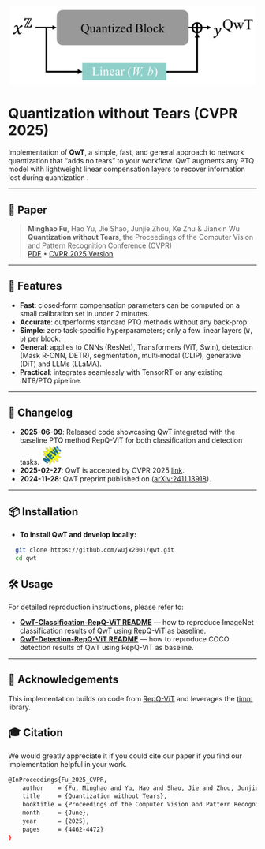 <div align=center>
  <img src="imgs/QwT_illustration.png" width="500px" />
</div>


# Quantization without Tears (CVPR 2025)

Implementation of **QwT**, a simple, fast, and general approach to network quantization that “adds no tears” to your workflow. QwT augments any PTQ model with lightweight linear compensation layers to recover information lost during quantization .

---

## 📖 Paper

> **Minghao Fu**, Hao Yu, Jie Shao, Junjie Zhou, Ke Zhu & Jianxin Wu  
> **Quantization without Tears**, the Proceedings of the Computer Vision and Pattern Recognition Conference (CVPR)  
> [PDF](https://arxiv.org/pdf/2411.13918.pdf) • [CVPR 2025 Version](https://openaccess.thecvf.com/content/CVPR2025/html/Fu_Quantization_without_Tears_CVPR_2025_paper.html)

---


## 🚀 Features

- **Fast**: closed‐form compensation parameters can be computed on a small calibration set in under 2 minutes.  
- **Accurate**: outperforms standard PTQ methods without any back‐prop.  
- **Simple**: zero task‐specific hyperparameters; only a few linear layers (`W, b`) per block.  
- **General**: applies to CNNs (ResNet), Transformers (ViT, Swin), detection (Mask R-CNN, DETR), segmentation, multi‐modal (CLIP), generative (DiT) and LLMs (LLaMA).  
- **Practical**: integrates seamlessly with TensorRT or any existing INT8/PTQ pipeline.

---

## 📌 Changelog

- **2025-06-09**: Released code showcasing QwT integrated with the baseline PTQ method RepQ-ViT for both classification and detection tasks. <img src="imgs/new.gif" alt="NEW" width="40"/>
- **2025-02-27**: QwT is accepted by CVPR 2025 [link](https://openaccess.thecvf.com/content/CVPR2025/html/Fu_Quantization_without_Tears_CVPR_2025_paper.html).
- **2024-11-28**: QwT preprint published on ([arXiv:2411.13918](https://arxiv.org/abs/2411.13918)).

---

## 📦 Installation

- **To install QwT and develop locally:**

```bash
  git clone https://github.com/wujx2001/qwt.git
  cd qwt
```

## 🛠️ Usage

For detailed reproduction instructions, please refer to:
- [**QwT-Classification-RepQ-ViT README**](https://github.com/wujx2001/QwT/blob/main/QwT-cls-RepQ-ViT/README.md) — how to reproduce ImageNet classification results of QwT using RepQ-ViT as baseline.
- [**QwT-Detection-RepQ-ViT README**](https://github.com/wujx2001/QwT/blob/main/QwT-det-RepQ-ViT/README.md) — how to reproduce COCO detection results of QwT using RepQ-ViT as baseline.

---

## 🙏 Acknowledgements

This implementation builds on code from [RepQ-ViT](https://github.com/zkkli/RepQ-ViT) and leverages the [timm](https://github.com/rwightman/pytorch-image-models) library.


## 🎓 Citation

We would greatly appreciate it if you could cite our paper if you find our implementation helpful in your work.

```bash
@InProceedings{Fu_2025_CVPR,
    author    = {Fu, Minghao and Yu, Hao and Shao, Jie and Zhou, Junjie and Zhu, Ke and Wu, Jianxin},
    title     = {Quantization without Tears},
    booktitle = {Proceedings of the Computer Vision and Pattern Recognition Conference (CVPR)},
    month     = {June},
    year      = {2025},
    pages     = {4462-4472}
}
```